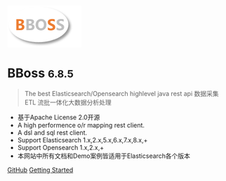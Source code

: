 ![logo](images/logo.png)

# BBoss <small>6.8.5</small>

> The best Elasticsearch/Opensearch highlevel java rest api
> 数据采集ETL
> 流批一体化大数据分析处理

- 基于Apache License 2.0开源
- A high performence o/r mapping rest client.
- A dsl and sql rest client.
- Support Elasticsearch 1.x,2.x,5.x,6.x,7.x,8.x,+
- Support Opensearch 1.x,2.x,+
- 本网站中所有文档和Demo案例皆适用于Elasticsearch各个版本

[GitHub](https://github.com/bbossgroups/bboss-elasticsearch)
[Getting Started](README.md)

